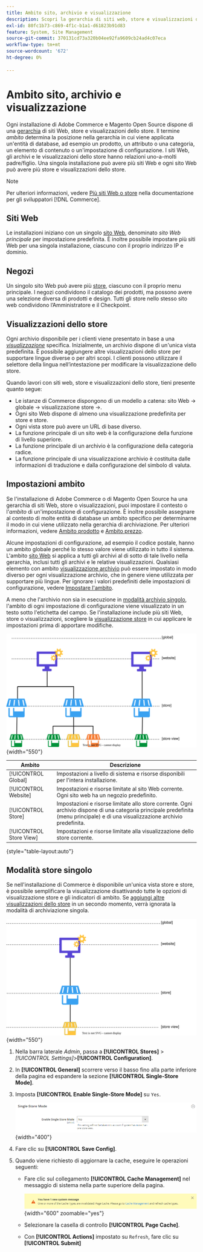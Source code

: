```yaml
---
title: Ambito sito, archivio e visualizzazione
description: Scopri la gerarchia di siti web, store e visualizzazioni dello store che puoi utilizzare per fornire esperienze di acquisto ai clienti.
exl-id: 80fc1b73-c869-4f1c-b1a1-d61823b91d83
feature: System, Site Management
source-git-commit: 370131cd73a320b04ee92fa9609cb24ad4c07eca
workflow-type: tm+mt
source-wordcount: '672'
ht-degree: 0%

---
```


# Ambito sito, archivio e visualizzazione

Ogni installazione di Adobe Commerce e Magento Open Source dispone di una [gerarchia](../stores-purchase/stores.md) di siti Web, store e visualizzazioni dello store. Il termine _ambito_ determina la posizione nella gerarchia in cui viene applicata un&#39;entità di database, ad esempio un prodotto, un attributo o una categoria, un elemento di contenuto o un&#39;impostazione di configurazione. I siti Web, gli archivi e le visualizzazioni dello store hanno relazioni uno-a-molti padre/figlio. Una singola installazione può avere più siti Web e ogni sito Web può avere più store e visualizzazioni dello store.

>[!NOTE]
>
>Per ulteriori informazioni, vedere [Più siti Web o store](https://experienceleague.adobe.com/docs/commerce-operations/configuration-guide/multi-sites/ms-overview.html) nella documentazione per gli sviluppatori [!DNL Commerce].

## Siti Web

Le installazioni iniziano con un singolo [sito Web](../stores-purchase/stores.md#add-websites), denominato _sito Web principale_ per impostazione predefinita. È inoltre possibile impostare più siti Web per una singola installazione, ciascuno con il proprio indirizzo IP e dominio.

## Negozi

Un singolo sito Web può avere più [store](../stores-purchase/stores.md#add-stores), ciascuno con il proprio menu principale. I negozi condividono il catalogo dei prodotti, ma possono avere una selezione diversa di prodotti e design. Tutti gli store nello stesso sito web condividono l’Amministratore e il Checkpoint.

## Visualizzazioni dello store

Ogni archivio disponibile per i clienti viene presentato in base a una _[visualizzazione](../stores-purchase/store-views.md)_ specifica. Inizialmente, un archivio dispone di un&#39;unica vista predefinita. È possibile aggiungere altre visualizzazioni dello store per supportare lingue diverse o per altri scopi. I clienti possono utilizzare il selettore della lingua nell’intestazione per modificare la visualizzazione dello store.

Quando lavori con siti web, store e visualizzazioni dello store, tieni presente quanto segue:

- Le istanze di Commerce dispongono di un modello a catena: sito Web → globale → visualizzazione store →.
- Ogni sito Web dispone di almeno una visualizzazione predefinita per store e store.
- Ogni vista store può avere un URL di base diverso.
- La funzione principale di un sito web è la configurazione della funzione di livello superiore.
- La funzione principale di un archivio è la configurazione della categoria radice.
- La funzione principale di una visualizzazione archivio è costituita dalle informazioni di traduzione e dalla configurazione del simbolo di valuta.

## Impostazioni ambito

Se l&#39;installazione di Adobe Commerce o di Magento Open Source ha una gerarchia di siti Web, store o visualizzazioni, puoi impostare il contesto o l&#39;_ambito_ di un&#39;impostazione di configurazione. È inoltre possibile assegnare al contesto di molte entità di database un ambito specifico per determinarne il modo in cui viene utilizzato nella gerarchia di archiviazione. Per ulteriori informazioni, vedere [Ambito prodotto](../catalog/introduction.md#product-scope) e [Ambito prezzo](../catalog/catalog-price-scope.md).

Alcune impostazioni di configurazione, ad esempio il codice postale, hanno un ambito globale perché lo stesso valore viene utilizzato in tutto il sistema. L&#39;ambito [sito Web](../stores-purchase/stores.md#add-websites) si applica a tutti gli archivi al di sotto di tale livello nella gerarchia, inclusi tutti gli archivi e le relative visualizzazioni. Qualsiasi elemento con ambito [visualizzazione archivio](../stores-purchase/store-views.md) può essere impostato in modo diverso per ogni visualizzazione archivio, che in genere viene utilizzata per supportare più lingue. Per ignorare i valori predefiniti delle impostazioni di configurazione, vedere [Impostare l&#39;ambito](../configuration-reference/scope-change.md#set-the-scope).

A meno che l&#39;archivio non sia in esecuzione in [modalità archivio singolo](#single-store-mode), l&#39;ambito di ogni impostazione di configurazione viene visualizzato in un testo sotto l&#39;etichetta del campo. Se l&#39;installazione include più siti Web, store o visualizzazioni, scegliere la [visualizzazione store](../stores-purchase/store-views.md) in cui applicare le impostazioni prima di apportare modifiche.

![Gerarchia di siti Web, archivi e visualizzazioni dello store](./assets/scope-multisite.svg){width="550"}

| Ambito | Descrizione |
|--- |--- |
| [!UICONTROL Global] | Impostazioni a livello di sistema e risorse disponibili per l&#39;intera installazione. |
| [!UICONTROL Website] | Impostazioni e risorse limitate al sito Web corrente. Ogni sito web ha un negozio predefinito. |
| [!UICONTROL Store] | Impostazioni e risorse limitate allo store corrente. Ogni archivio dispone di una categoria principale predefinita (menu principale) e di una visualizzazione archivio predefinita. |
| [!UICONTROL Store View] | Impostazioni e risorse limitate alla visualizzazione dello store corrente. |

{style="table-layout:auto"}

## Modalità store singolo

Se nell&#39;installazione di Commerce è disponibile un&#39;unica vista store e store, è possibile semplificare la visualizzazione disattivando tutte le opzioni di visualizzazione store e gli indicatori di ambito. Se [aggiungi altre visualizzazioni dello store](../stores-purchase/store-views.md) in un secondo momento, verrà ignorata la modalità di archiviazione singola.

![Ambito - visualizzazione singola](./assets/scope-single-view.svg){width="550"}

1. Nella barra laterale _Admin_, passa a **[!UICONTROL Stores]** > _[!UICONTROL Settings]_>**[!UICONTROL Configuration]**.

1. In **[!UICONTROL General]** scorrere verso il basso fino alla parte inferiore della pagina ed espandere la sezione **[!UICONTROL Single-Store Mode]**.

1. Imposta **[!UICONTROL Enable Single-Store Mode]** su `Yes`.

   ![Configurazione generale - Abilita modalità archivio singolo](./assets/general-single-store-mode.png){width="400"}

1. Fare clic su **[!UICONTROL Save Config]**.

1. Quando viene richiesto di aggiornare la cache, eseguire le operazioni seguenti:

   - Fare clic sul collegamento **[!UICONTROL Cache Management]** nel messaggio di sistema nella parte superiore della pagina.

     ![Messaggio di sistema - gestione cache](../catalog/assets/msg-cache-management.png){width="600" zoomable="yes"}

   - Selezionare la casella di controllo **[!UICONTROL Page Cache]**.

   - Con **[!UICONTROL Actions]** impostato su `Refresh`, fare clic su **[!UICONTROL Submit]**
